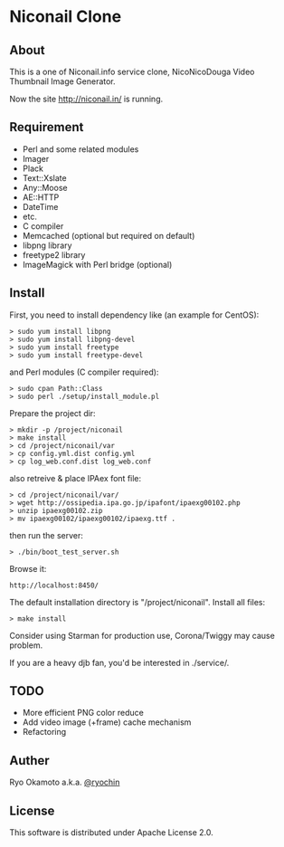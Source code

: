 Niconail Clone
==============

About
-----

This is a one of Niconail.info service clone, NicoNicoDouga
Video Thumbnail Image Generator.

Now the site <http://niconail.in/> is running.

Requirement
-----------

* Perl and some related modules
 * Imager
 * Plack
 * Text::Xslate
 * Any::Moose
 * AE::HTTP
 * DateTime
 * etc.
* C compiler
* Memcached (optional but required on default)
* libpng library
* freetype2 library
* ImageMagick with Perl bridge (optional)

Install
-------

First, you need to install dependency like (an example for CentOS):

    > sudo yum install libpng
    > sudo yum install libpng-devel
    > sudo yum install freetype
    > sudo yum install freetype-devel

and Perl modules (C compiler required):

    > sudo cpan Path::Class
    > sudo perl ./setup/install_module.pl

Prepare the project dir:

    > mkdir -p /project/niconail
    > make install
    > cd /project/niconail/var
    > cp config.yml.dist config.yml
    > cp log_web.conf.dist log_web.conf

also retreive & place IPAex font file:

    > cd /project/niconail/var/
    > wget http://ossipedia.ipa.go.jp/ipafont/ipaexg00102.php
    > unzip ipaexg00102.zip
    > mv ipaexg00102/ipaexg00102/ipaexg.ttf .

then run the server:

    > ./bin/boot_test_server.sh

Browse it:

    http://localhost:8450/

The default installation directory is "/project/niconail".
Install all files:

    > make install

Consider using Starman for production use, Corona/Twiggy may cause problem.

If you are a heavy djb fan, you'd be interested in ./service/.

TODO
----

* More efficient PNG color reduce
* Add video image (+frame) cache mechanism
* Refactoring

Auther
------

Ryo Okamoto a.k.a. [@ryochin](http://twitter.com/ryochin)

License
-------

This software is distributed under Apache License 2.0.

